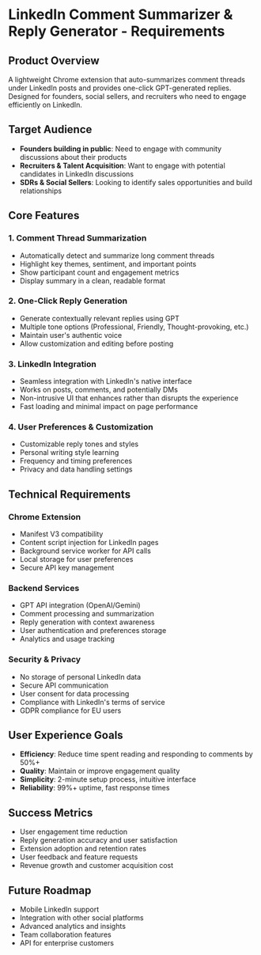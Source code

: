 
# LinkedIn Comment Summarizer & Reply Generator - Requirements

## Product Overview
A lightweight Chrome extension that auto-summarizes comment threads under LinkedIn posts and provides one-click GPT-generated replies. Designed for founders, social sellers, and recruiters who need to engage efficiently on LinkedIn.

## Target Audience
- **Founders building in public**: Need to engage with community discussions about their products
- **Recruiters & Talent Acquisition**: Want to engage with potential candidates in LinkedIn discussions
- **SDRs & Social Sellers**: Looking to identify sales opportunities and build relationships

## Core Features

### 1. Comment Thread Summarization
- Automatically detect and summarize long comment threads
- Highlight key themes, sentiment, and important points
- Show participant count and engagement metrics
- Display summary in a clean, readable format

### 2. One-Click Reply Generation
- Generate contextually relevant replies using GPT
- Multiple tone options (Professional, Friendly, Thought-provoking, etc.)
- Maintain user's authentic voice
- Allow customization and editing before posting

### 3. LinkedIn Integration
- Seamless integration with LinkedIn's native interface
- Works on posts, comments, and potentially DMs
- Non-intrusive UI that enhances rather than disrupts the experience
- Fast loading and minimal impact on page performance

### 4. User Preferences & Customization
- Customizable reply tones and styles
- Personal writing style learning
- Frequency and timing preferences
- Privacy and data handling settings

## Technical Requirements

### Chrome Extension
- Manifest V3 compatibility
- Content script injection for LinkedIn pages
- Background service worker for API calls
- Local storage for user preferences
- Secure API key management

### Backend Services
- GPT API integration (OpenAI/Gemini)
- Comment processing and summarization
- Reply generation with context awareness
- User authentication and preferences storage
- Analytics and usage tracking

### Security & Privacy
- No storage of personal LinkedIn data
- Secure API communication
- User consent for data processing
- Compliance with LinkedIn's terms of service
- GDPR compliance for EU users

## User Experience Goals
- **Efficiency**: Reduce time spent reading and responding to comments by 50%+
- **Quality**: Maintain or improve engagement quality
- **Simplicity**: 2-minute setup process, intuitive interface
- **Reliability**: 99%+ uptime, fast response times

## Success Metrics
- User engagement time reduction
- Reply generation accuracy and user satisfaction
- Extension adoption and retention rates
- User feedback and feature requests
- Revenue growth and customer acquisition cost

## Future Roadmap
- Mobile LinkedIn support
- Integration with other social platforms
- Advanced analytics and insights
- Team collaboration features
- API for enterprise customers
